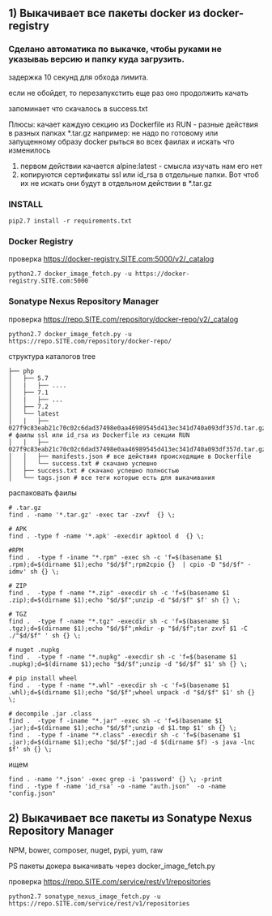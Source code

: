 ## 1) Выкачивает все пакеты docker из docker-registry

### Сделано автоматика по выкачке, чтобы руками не указываь версию и папку куда загрузить.

задержка 10 секунд для обхода лимита. 

если не обойдет, то перезапукстить еще раз оно продолжить качать

запоминает что скачалось в success.txt



Плюсы: качает каждую секцию  из Dockerfile из RUN - разные действия в разных папках *.tar.gz
например:
не надо по готовому или запущенному образу docker рыться во всех фаилах и искать что изменилось
1) первом действии качается alpine:latest - смысла изучать нам его нет
2) копируются сертификаты ssl или id_rsa в отдельные папки. Вот чтоб их не искать они будут в отдельном действии в *.tar.gz

### INSTALL

```
pip2.7 install -r requirements.txt 
```


###  Docker Registry

проверка https://docker-registry.SITE.com:5000/v2/_catalog

```
python2.7 docker_image_fetch.py -u https://docker-registry.SITE.com:5000
```

###  Sonatype Nexus Repository Manager

проверка https://repo.SITE.com/repository/docker-repo/v2/_catalog

```
python2.7 docker_image_fetch.py -u https://repo.SITE.com/repository/docker-repo/
```

структура каталогов tree

```
├── php
│   ├── 5.7
│   |   ├── ....
│   ├── 7.1
│   |   ├── ...
│   ├── 7.2
│   └── latest
│   |   ├── 027f9c83eab21c70c02c6dad37498e0aa46989545d413ec341d740a093df357d.tar.gz # фаилы ssl или id_rsa из Dockerfile из секции RUN
│   |   ├── 027f9c83eab21c70c02c6dad37498e0aa46989545d413ec341d740a093df357d.tar.gz
│   │   ├── manifests.json # все действия происходящие в Dockerfile
│   │   └── success.txt # скачано успешно
│   ├── success.txt # скачано успешно полностью
│   └── tags.json # все теги которые есть для выкачивания
```

распаковать фаилы
```
# .tar.gz
find . -name '*.tar.gz' -exec tar -zxvf  {} \;

# APK
find . -type f -name '*.apk' -execdir apktool d  {} \;

#RPM
find .  -type f -iname "*.rpm" -exec sh -c 'f=$(basename $1 .rpm);d=$(dirname $1);echo "$d/$f";rpm2cpio {}  | cpio -D "$d/$f" -idmv' sh {} \;

# ZIP
find .  -type f -name "*.zip" -execdir sh -c 'f=$(basename $1 .zip);d=$(dirname $1);echo "$d/$f";unzip -d "$d/$f" $f' sh {} \;

# TGZ
find .  -type f -name "*.tgz" -execdir sh -c 'f=$(basename $1 .tgz);d=$(dirname $1);echo "$d/$f";mkdir -p "$d/$f";tar zxvf $1 -C ./"$d/$f" ' sh {} \;

# nuget .nupkg
find .  -type f -name "*.nupkg" -execdir sh -c 'f=$(basename $1 .nupkg);d=$(dirname $1);echo "$d/$f";unzip -d "$d/$f" $1' sh {} \;

# pip install wheel
find .  -type f -name "*.whl" -execdir sh -c 'f=$(basename $1 .whl);d=$(dirname $1);echo "$d/$f";wheel unpack -d "$d/$f" $1' sh {} \;

# decompile .jar .class
find .  -type f -iname "*.jar" -exec sh -c 'f=$(basename $1 .jar);d=$(dirname $1);echo "$d/$f";unzip -d $1.tmp $1' sh {} \;
find .  -type f -iname "*.class" -execdir sh -c 'f=$(basename $1 .jar);d=$(dirname $1);echo "$d/$f";jad -d $(dirname $f) -s java -lnc $f' sh {} \;
```


ищем

```
find . -name '*.json' -exec grep -i 'password' {} \; -print
find . -type f -name 'id_rsa' -o -name "auth.json"  -o -name "config.json" 
```


## 2) Выкачивает все пакеты из Sonatype Nexus Repository Manager

NPM, bower, composer, nuget, pypi, yum, raw

PS пакеты докера выкачивать через docker_image_fetch.py

проверка https://repo.SITE.com/service/rest/v1/repositories

```
python2.7 sonatype_nexus_image_fetch.py -u https://repo.SITE.com/service/rest/v1/repositories
```

